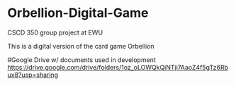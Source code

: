 # Orbellion-Digital-Game
CSCD 350 group project at EWU

This is a digital version of the card game Orbellion

#Google Drive w/ documents used in development
https://drive.google.com/drive/folders/1oz_oLOWQkQjNTji7AaoZ4f5gTz6Rbux8?usp=sharing
